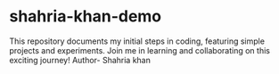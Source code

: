 # shahria-khan-demo
This repository documents my initial steps in coding, featuring simple projects and experiments. Join me in learning and collaborating on this exciting journey!
Author- Shahria khan
